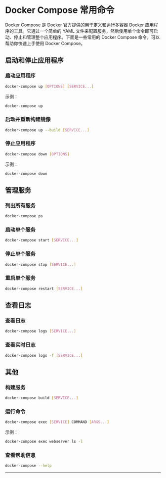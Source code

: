 

# Docker Compose 常用命令

Docker Compose 是 Docker 官方提供的用于定义和运行多容器 Docker 应用程序的工具。它通过一个简单的 YAML 文件来配置服务，然后使用单个命令即可启动、停止和管理整个应用程序。下面是一些常用的 Docker Compose 命令，可以帮助你快速上手使用 Docker Compose。

## 启动和停止应用程序

### 启动应用程序
```bash
docker-compose up [OPTIONS] [SERVICE...]
```

示例：
```bash
docker-compose up
```

### 启动并重新构建镜像
```bash
docker-compose up --build [SERVICE...]
```

### 停止应用程序
```bash
docker-compose down [OPTIONS]
```

示例：
```bash
docker-compose down
```

## 管理服务

### 列出所有服务
```bash
docker-compose ps
```

### 启动单个服务
```bash
docker-compose start [SERVICE...]
```

### 停止单个服务
```bash
docker-compose stop [SERVICE...]
```

### 重启单个服务
```bash
docker-compose restart [SERVICE...]
```

## 查看日志

### 查看日志
```bash
docker-compose logs [SERVICE...]
```

### 查看实时日志
```bash
docker-compose logs -f [SERVICE...]
```

## 其他

### 构建服务
```bash
docker-compose build [SERVICE...]
```

### 运行命令
```bash
docker-compose exec [SERVICE] COMMAND [ARGS...]
```

示例：
```bash
docker-compose exec webserver ls -l
```

### 查看帮助信息
```bash
docker-compose --help
```

---

